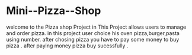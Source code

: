 # Mini--Pizza--Shop
welcome to the Pizza shop Project in This Project allows users to manage and order pizza.
in this project user choice his oven pizza,burger,pasta using number.
after chosing pizza you have to pay some money to buy pizza .
after paying money pizza buy sucessfully .
